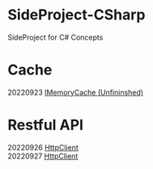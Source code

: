 # SideProject-CSharp

SideProject for C# Concepts

# Cache
20220923 [IMemoryCache (Unfininshed)](https://github.com/SunShineYen/SideProject-CSharp/tree/main/202209023-IMemoryCache)

# Restful API
20220926 [HttpClient](https://github.com/SunShineYen/SideProject-CSharp/tree/main/202209026-HttpClient)\
20220927 [HttpClient](https://github.com/SunShineYen/SideProject-CSharp/tree/main/202209027-HttpClient)
